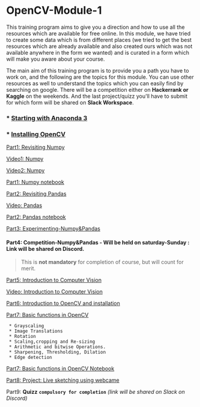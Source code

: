 # OpenCV-Module-1

This training program aims to give you a direction and how to use all the resources which are available for free online. In this module, we have tried to create some data which is from different places (we tried to get the best resources which are already available and also created ours which was not available anywhere in the form we wanted) and is curated in a form which will make you aware about your course.

The main aim of this training program is to provide you a path you have to work on, and the following are the topics for this module. You can use other resources as well to understand the topics which you can easily find by searching on google. There will be a competition either on **Hackerrank or Kaggle** on the weekends. And the last project/quizz you'll have to submit for which form will be shared on **Slack Workspace**.

### * <a href="https://www.youtube.com/watch?v=Q-iC4VaW8ZA" target="_blank">Starting with Anaconda 3<a>
### * <a href="https://www.youtube.com/watch?v=O8g_6sVHwEc" target="_blank">Installing OpenCV<a>


[Part1: Revisiting Numpy](Part1.md)

[Video1: Numpy](https://youtu.be/2FlT8lIT6MI)
     
[Video2: Numpy](https://youtu.be/Lbmryq2Tcrw)
     
[Part1: Numpy notebook](Part1.ipynb)

[Part2: Revisiting Pandas](part2.md)
     
[Video: Pandas](https://youtu.be/fqRUEiV_Nqk)

[Part2: Pandas notebook](part2.ipynb)

<a href="https://github.com/DevIncept/OpenCV/tree/master/Part%20-%203" target="_blank">Part3: Experimenting-Numpy&Pandas</a>

#### Part4: Competition-Numpy&Pandas - Will be held on saturday-Sunday : Link will be shared on Discord.
> This is **not mandatory** for completion of course, but will count for merit. 
     

[Part5: Introduction to Computer Vision](part5.md)
 
[Video: Introduction to Computer Vision](https://youtu.be/NZMwRXlET5c)

[Part6: Introduction to OpenCV and installation](part6.md)

[Part7: Basic functions in OpenCV](part7.md)

     * Grayscaling
     * Image Translations
     * Rotation
     * Scaling,cropping and Re-sizing
     * Arithmetic and bitwise Operations.
     * Sharpening, Thresholding, Dilation
     * Edge detection

[Part7: Basic functions in OpenCV Notebook](https://github.com/Learn-Write-Repeat/Open-contributions/blob/master/Chirag_OpenCV_BasicFunctionsInOpenCV.ipynb)

[Part8: Project: Live sketching using webcame](https://github.com/Learn-Write-Repeat/Contribution-program/blob/master/intern-basics/Part-5%20Simplesketchapp.md)

Part9: **Quizz** **`compulsory for completion`** *(link will be shared on Slack on Discord)* 
